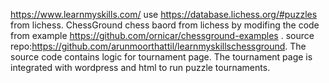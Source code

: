 https://www.learnmyskills.com/ use https://database.lichess.org/#puzzles from lichess.
ChessGround chess baord from lichess by modifing the code from example https://github.com/ornicar/chessground-examples . source repo:https://github.com/arunmoorthattil/learnmyskillschessground. 
The source  code contains logic for tournament page. The tournament page is integrated with wordpress and html to run puzzle tournaments.
